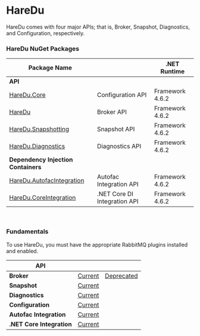 # HareDu

HareDu comes with four major APIs; that is, Broker, Snapshot, Diagnostics, and Configuration, respectively.

### HareDu NuGet Packages

| Package Name |  | .NET Runtime |
|---| --- | --- |
| **API** |  |  |
| [HareDu.Core](https://www.nuget.org/packages/HareDu.Core/) | Configuration API | Framework 4.6.2 |
| [HareDu](https://www.nuget.org/packages/HareDu/) | Broker API | Framework 4.6.2 |
| [HareDu.Snapshotting](https://www.nuget.org/packages/HareDu.Snapshotting/) | Snapshot API | Framework 4.6.2 |
| [HareDu.Diagnostics](https://www.nuget.org/packages/HareDu.Diagnostics/) | Diagnostics API | Framework 4.6.2 |
| **Dependency Injection Containers** | | |
| [HareDu.AutofacIntegration](https://www.nuget.org/packages/HareDu.AutofacIntegration/) | Autofac Integration API | Framework 4.6.2 |
| [HareDu.CoreIntegration](https://www.nuget.org/packages/HareDu.CoreIntegration/) | .NET Core DI Integration API| Framework 4.6.2 |

<br>

### Fundamentals
To use HareDu, you must have the appropriate RabbitMQ plugins installed and enabled.

| API |  |  |
| --- | --- | --- |
| **Broker** | [Current](https://github.com/ahives/HareDu1/blob/master/docs/broker-api.md) | [Deprecated](https://github.com/ahives/HareDu1/blob/master/docs/deprecated/broker-api.md) |
| **Snapshot** | [Current](https://github.com/ahives/HareDu1/blob/master/docs/snapshot-api.md) |  |
| **Diagnostics** | [Current](https://github.com/ahives/HareDu1/blob/master/docs/diagnostics-api.md) |  |
| **Configuration** | [Current](https://github.com/ahives/HareDu1/blob/master/docs/configuration.md) |  |
| **Autofac Integration** | [Current](https://github.com/ahives/HareDu1/blob/master/docs/autofac-integration.md) |  |
| **.NET Core Integration** | [Current](https://github.com/ahives/HareDu1/blob/master/docs/core-integration.md) |  |
